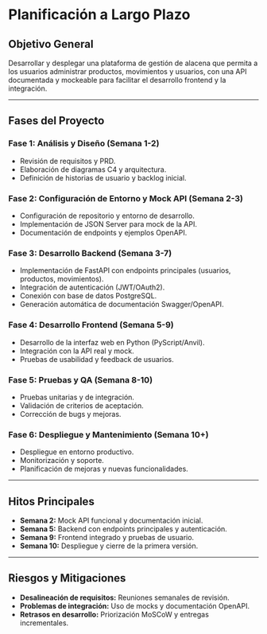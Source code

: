 
# Planificación a Largo Plazo

## Objetivo General
Desarrollar y desplegar una plataforma de gestión de alacena que permita a los usuarios administrar productos, movimientos y usuarios, con una API documentada y mockeable para facilitar el desarrollo frontend y la integración.

---

## Fases del Proyecto

### Fase 1: Análisis y Diseño (Semana 1-2)
- Revisión de requisitos y PRD.
- Elaboración de diagramas C4 y arquitectura.
- Definición de historias de usuario y backlog inicial.

### Fase 2: Configuración de Entorno y Mock API (Semana 2-3)
- Configuración de repositorio y entorno de desarrollo.
- Implementación de JSON Server para mock de la API.
- Documentación de endpoints y ejemplos OpenAPI.

### Fase 3: Desarrollo Backend (Semana 3-7)
- Implementación de FastAPI con endpoints principales (usuarios, productos, movimientos).
- Integración de autenticación (JWT/OAuth2).
- Conexión con base de datos PostgreSQL.
- Generación automática de documentación Swagger/OpenAPI.

### Fase 4: Desarrollo Frontend (Semana 5-9)
- Desarrollo de la interfaz web en Python (PyScript/Anvil).
- Integración con la API real y mock.
- Pruebas de usabilidad y feedback de usuarios.

### Fase 5: Pruebas y QA (Semana 8-10)
- Pruebas unitarias y de integración.
- Validación de criterios de aceptación.
- Corrección de bugs y mejoras.

### Fase 6: Despliegue y Mantenimiento (Semana 10+)
- Despliegue en entorno productivo.
- Monitorización y soporte.
- Planificación de mejoras y nuevas funcionalidades.

---

## Hitos Principales

- **Semana 2:** Mock API funcional y documentación inicial.
- **Semana 5:** Backend con endpoints principales y autenticación.
- **Semana 9:** Frontend integrado y pruebas de usuario.
- **Semana 10:** Despliegue y cierre de la primera versión.

---

## Riesgos y Mitigaciones

- **Desalineación de requisitos:** Reuniones semanales de revisión.
- **Problemas de integración:** Uso de mocks y documentación OpenAPI.
- **Retrasos en desarrollo:** Priorización MoSCoW y entregas incrementales.
